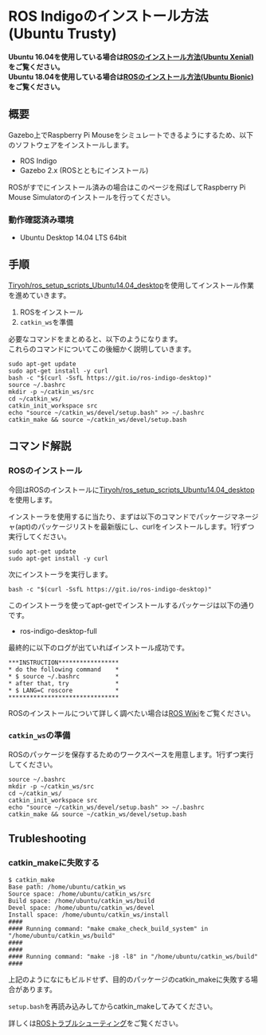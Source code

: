 # ROS Indigoのインストール方法\(Ubuntu Trusty\)

**Ubuntu 16.04を使用している場合は**[**ROSのインストール方法\(Ubuntu Xenial\)**](how_to_install_ros_kinetic.md)**をご覧ください。**  
**Ubuntu 18.04を使用している場合は**[**ROSのインストール方法\(Ubuntu Bionic\)**](how_to_install_ros_melodic.md)**をご覧ください。**

## 概要

Gazebo上でRaspberry Pi Mouseをシミュレートできるようにするため、以下のソフトウェアをインストールします。

* ROS Indigo
* Gazebo 2.x \(ROSとともにインストール\)

ROSがすでにインストール済みの場合はこのページを飛ばしてRaspberry Pi Mouse Simulatorのインストールを行ってください。

### 動作確認済み環境

* Ubuntu Desktop 14.04 LTS 64bit

## 手順

[Tiryoh/ros\_setup\_scripts\_Ubuntu14.04\_desktop](https://github.com/Tiryoh/ros_setup_scripts_Ubuntu14.04_desktop)を使用してインストール作業を進めていきます。

1. ROSをインストール
2. `catkin_ws`を準備

必要なコマンドをまとめると、以下のようになります。  
これらのコマンドについてこの後細かく説明していきます。

```text
sudo apt-get update
sudo apt-get install -y curl
bash -c "$(curl -SsfL https://git.io/ros-indigo-desktop)"
source ~/.bashrc
mkdir -p ~/catkin_ws/src
cd ~/catkin_ws/
catkin_init_workspace src
echo "source ~/catkin_ws/devel/setup.bash" >> ~/.bashrc
catkin_make && source ~/catkin_ws/devel/setup.bash
```

## コマンド解説

### ROSのインストール

今回はROSのインストールに[Tiryoh/ros\_setup\_scripts\_Ubuntu14.04\_desktop](https://github.com/Tiryoh/ros_setup_scripts_Ubuntu14.04_desktop)を使用します。

インストーラを使用するに当たり、まずは以下のコマンドでパッケージマネージャ\(apt\)のパッケージリストを最新版にし、curlをインストールします。1行ずつ実行してください。

```text
sudo apt-get update
sudo apt-get install -y curl
```

次にインストーラを実行します。

```text
bash -c "$(curl -SsfL https://git.io/ros-indigo-desktop)"
```

このインストーラを使ってapt-getでインストールするパッケージは以下の通りです。

* ros-indigo-desktop-full

最終的に以下のログが出ていればインストール成功です。

```text
***INSTRUCTION*****************
* do the following command    *
* $ source ~/.bashrc          *
* after that, try             *
* $ LANG=C roscore            *
*******************************
```

ROSのインストールについて詳しく調べたい場合は[ROS Wiki](http://wiki.ros.org/indigo/Installation/Ubuntu)をご覧ください。

### `catkin_ws`の準備

ROSのパッケージを保存するためのワークスペースを用意します。1行ずつ実行してください。

```text
source ~/.bashrc
mkdir -p ~/catkin_ws/src
cd ~/catkin_ws/
catkin_init_workspace src
echo "source ~/catkin_ws/devel/setup.bash" >> ~/.bashrc
catkin_make && source ~/catkin_ws/devel/setup.bash
```

## Trubleshooting

### catkin\_makeに失敗する

```text
$ catkin_make
Base path: /home/ubuntu/catkin_ws
Source space: /home/ubuntu/catkin_ws/src
Build space: /home/ubuntu/catkin_ws/build
Devel space: /home/ubuntu/catkin_ws/devel
Install space: /home/ubuntu/catkin_ws/install
####
#### Running command: "make cmake_check_build_system" in "/home/ubuntu/catkin_ws/build"
####
####
#### Running command: "make -j8 -l8" in "/home/ubuntu/catkin_ws/build"
####
```

上記のようになにもビルドせず、目的のパッケージのcatkin\_makeに失敗する場合があります。

`setup.bash`を再読み込みしてからcatkin\_makeしてみてください。

詳しくは[ROSトラブルシューティング](https://github.com/yukixx6/raspimouse_sim_tutorial/tree/7c9122da47fbadaecd28e305f94195df25a8a7ba/docs/source/troubleshooting/README.md#catkin_make-failed)をご覧ください。

